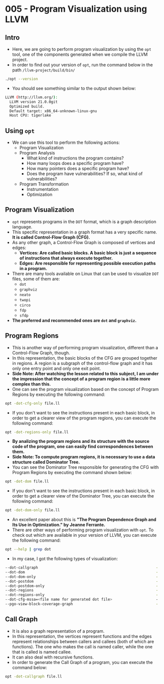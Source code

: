 # 005 - Program Visualization using LLVM

## Intro
* Here, we are going to perform program visualization by using the ```opt``` tool, one of the components generated when we compile the LLVM project.
* In order to find out your version of ```opt```, run the command below in the path ```/llvm-project/build/bin/```
```sh
./opt --version
```
* You should see something similar to the output shown below:
```sh
LLVM (http://llvm.org/):
  LLVM version 21.0.0git
  Optimized build.
  Default target: x86_64-unknown-linux-gnu
  Host CPU: tigerlake
```

## Using ```opt```
* We can use this tool to perform the following actions:
  * Program Visualization
  * Program Analysis
    * What kind of instructions the program contains?
    * How many loops does a specific program have?
    * How many pointers does a specific program have?
    * Does the program have vulnerabilities? If so, what kind of vulnerabilities?
  * Program Transformation
    * Instrumentation
    * Optimization

## Program Visualization
* ```opt``` represents programs in the ```DOT``` format, which is a graph description language.
* This specific representation in a graph format has a very specific name. __It is called Control-Flow Graph (CFG).__
* As any other graph, a Control-Flow Graph is composed of vertices and edges:
  * __Vertices: Are called basic blocks. A basic block is just a sequence of instructions that always execute together.__
  * __Edges: Are responsible for representing possible execution paths in a program.__
* There are many tools available on Linux that can be used to visualize ```DOT``` files, some of them are:
  * ```dot```
  * ```graphviz```
  * ```neato```
  * ```twopi```
  * ```circo```
  * ```fdp```
  * ```sfdp```
* __The preferred and recommended ones are ```dot``` and ```graphviz```.__

## Program Regions
* This is another way of performing program visualization, different than a Control-Flow Graph, though.
* In this representation, the basic blocks of the CFG are grouped together in regions. A region is a subgraph of the control-flow graph and it has only one entry point and only one exit point.
* __Side Note: After watching the lesson related to this subject, I am under the impression that the concept of a program region is a little more complex than this.__
* One can see the program visualization based on the concept of Program Regions by executing the following command:
```sh
opt -dot-cfg-only file.ll
```
* If you don't want to see the instructions present in each basic block, in order to get a clearer view of the program regions, you can execute the following command:
```sh
opt -dot-regions-only file.ll
```
* __By analizing the program regions and its structure with the source code of the program, one can easily find correspondences between them.__
* __Side Note: To compute program regions, it is necessary to use a data structure called Dominator Tree.__
* You can see the Dominator Tree responsible for generating the CFG with Program Regions by executing the command shown below:
```sh
opt -dot-dom file.ll
```
* If you don't want to see the instructions present in each basic block, in order to get a clearer view of the Dominator Tree, you can execute the following command:
```sh
opt -dot-dom-only file.ll
```
* An excellent paper about this is __"The Program Dependence Graph and Its Use in Optimization." by Jeanne Ferrante.__
* There are other ways of performing program visualization with ```opt```. To check out which are available in your version of LLVM, you can execute the following command:
```sh
opt --help | grep dot
```
* In my case, I got the following types of visualization:
```sh
--dot-callgraph                                                      - Print call graph to 'dot' file
--dot-dom                                                            - Print dominance tree of function to 'dot' file
--dot-dom-only                                                       - Print dominance tree of function to 'dot' file (with no function bodies)
--dot-postdom                                                        - Print postdominance tree of function to 'dot' file
--dot-postdom-only                                                   - Print postdominance tree of function to 'dot' file (with no function bodies)
--dot-regions                                                        - Print regions of function to 'dot' file
--dot-regions-only                                                   - Print regions of function to 'dot' file (with no function bodies)
--dot-cfg-mssa=<file name for generated dot file>                    - file name for generated dot file
--pgo-view-block-coverage-graph                                      - Create a dot file of CFGs with block coverage inference information
```

## Call Graph
* It is also a graph representation of a program.
* In this representation, the vertices represent functions and the edges represent relationships between callers and callees (both of which are functions). The one who makes the call is named caller, while the one that is called is named callee.
* It can also deal with recursive functions.
* In order to generate the Call Graph of a program, you can execute the command below:
```sh
opt -dot-callgraph file.ll
```
